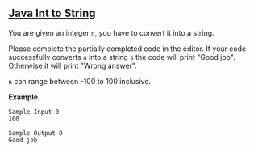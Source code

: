 ## [Java Int to String](https://www.hackerrank.com/challenges/java-int-to-string)

You are given an integer `n`, you have to convert it into a string.

Please complete the partially completed code in the editor. 
If your code successfully converts `n` into a string `s` the code will print "Good job". 
Otherwise it will print "Wrong answer".

`n` can range between  -100 to 100 inclusive.

**Example**
````
Sample Input 0
100

Sample Output 0
Good job
````